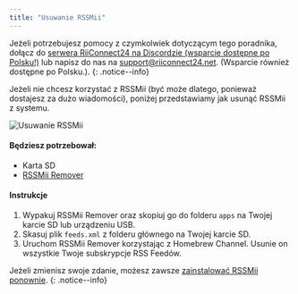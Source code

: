 ```yaml
---
title: "Usuwanie RSSMii"
---
```


Jeżeli potrzebujesz pomocy z czymkolwiek dotyczącym tego poradnika, dołącz do [serwera RiiConnect24 na Discordzie (wsparcie dostępne po Polsku!)](https://discord.gg/b4Y7jfD) lub napisz do nas na [support@riiconnect24.net](mailto:support@riiconnect24.net). (Wsparcie również dostępne po Polsku.).
{: .notice--info}

Jeżeli nie chcesz korzystać z RSSMii (być może dlatego, ponieważ dostajesz za dużo wiadomości), poniżej przedstawiamy jak usunąć RSSMii z systemu.

![Usuwanie RSSMii](/images/rssmii-remove.png)

#### Będziesz potrzebował:

* Karta SD
* [RSSMii Remover](https://hbb1.oscwii.org/hbb/rssmii-remover/rssmii-remover.zip)

#### Instrukcje

1. Wypakuj RSSMii Remover oraz skopiuj go do folderu `apps` na Twojej karcie SD lub urządzeniu USB.
2. Skasuj plik `feeds.xml` z folderu głównego na Twojej karcie SD.
3. Uruchom RSSMii Remover korzystając z Homebrew Channel. Usunie on wszystkie Twoje subskrypcje RSS Feedów.

Jeżeli zmienisz swoje zdanie, możesz zawsze [zainstalować RSSMii ponownie](rssmii).
{: .notice--info}

